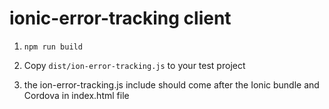 # ionic-error-tracking client

1) `npm run build`

2) Copy `dist/ion-error-tracking.js` to your test project

3) the ion-error-tracking.js include should come after the Ionic bundle and Cordova in index.html file
